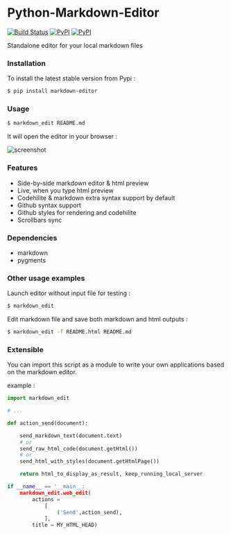 Python-Markdown-Editor
======================

[![Build Status](https://travis-ci.org/ncornette/Python-Markdown-Editor.svg?branch=master)](https://travis-ci.org/ncornette/Python-Markdown-Editor)
[![PyPI](https://img.shields.io/pypi/pyversions/Markdown-Editor.svg?maxAge=2592000)]()
[![PyPI](https://img.shields.io/pypi/v/Markdown-Editor.svg?maxAge=2592000)]()

Standalone editor for your local markdown files

### Installation

To install the latest stable version from Pypi : 
```sh
$ pip install markdown-editor
```

### Usage

```sh
$ markdown_edit README.md
```
It will open the editor in your browser :

![screenshot](https://github.com/ncornette/Python-Markdown-Editor/raw/master/screenshot.png)


### Features
 - Side-by-side markdown editor & html preview
 - Live, when you type html preview
 - Codehilite & markdown extra syntax support by default
 - Github syntax support 
 - Github styles for rendering and codehilite
 - Scrollbars sync

### Dependencies
 - markdown
 - pygments

### Other usage examples

Launch editor without input file for testing :
```bash
$ markdown_edit 
```

Edit markdown file and save both markdown and html outputs :
```bash
$ markdown_edit -f README.html README.md
```

### Extensible

You can import this script as a module to write your own applications based on the markdown editor.

example : 

```python
import markdown_edit

# ...

def action_send(document):

    send_markdown_text(document.text)
    # or 
    send_raw_html_code(document.getHtml())
    # or 
    send_html_with_styles(document.getHtmlPage())

    return html_to_display_as_result, keep_running_local_server

if __name__ == '__main__:
    markdown_edit.web_edit(
        actions =
            [
                ('Send',action_send),
            ],
        title = MY_HTML_HEAD)


```
